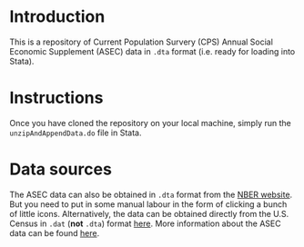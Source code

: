 # Introduction
This is a repository of Current Population Survery (CPS) Annual Social Economic Supplement (ASEC) data in `.dta` format (i.e. ready for loading into Stata).

# Instructions
Once you have cloned the repository on your local machine, simply run the `unzipAndAppendData.do` file in Stata.

# Data sources
The ASEC data can also be obtained in `.dta` format from the [NBER website](https://data.nber.org/data/current-population-survey-data.html). But you need to put in some manual labour in the form of clicking a bunch of little icons. Alternatively, the data can be obtained directly from the U.S. Census in `.dat` (**not** `.dta`) format [here](https://www.census.gov/data/datasets/time-series/demo/cps/cps-asec.html). More information about the ASEC data can be found [here](https://www.census.gov/programs-surveys/saipe/guidance/model-input-data/cpsasec.html).
